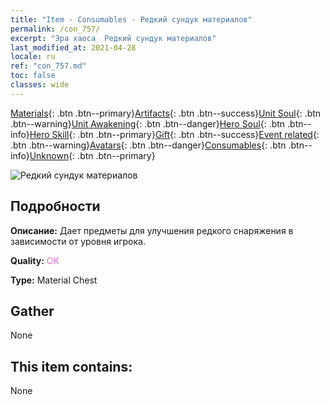 ```yaml
---
title: "Item - Consumables - Редкий сундук материалов"
permalink: /con_757/
excerpt: "Эра хаоса  Редкий сундук материалов"
last_modified_at: 2021-04-28
locale: ru
ref: "con_757.md"
toc: false
classes: wide
---
```

 [Materials](/ItemsRU/){: .btn .btn--primary}[Artifacts](/ItemsRU/Artifacts/){: .btn .btn--success}[Unit Soul](/ItemsRU/UnitSoul/){: .btn .btn--warning}[Unit Awakening](/ItemsRU/UnitAwakening/){: .btn .btn--danger}[Hero Soul](/ItemsRU/HeroSoul/){: .btn .btn--info}[Hero Skill](/ItemsRU/HeroSkill/){: .btn .btn--primary}[Gift](/ItemsRU/Gift/){: .btn .btn--success}[Event related](/ItemsRU/Events/){: .btn .btn--warning}[Avatars](/ItemsRU/Avatars/){: .btn .btn--danger}[Consumables](/ItemsRU/Consumables/){: .btn .btn--info}[Unknown](/ItemsRU/Unknown/){: .btn .btn--primary}

 ![Редкий сундук материалов](/images/t/i_304001.png)

## Подробности
 **Описание:** Дает предметы для улучшения редкого снаряжения в зависимости от уровня игрока.

 **Quality:** <span style="color: #DA70D6">OK</span>

 **Type:** Material Chest

## Gather

  None

## This item contains:

  None

